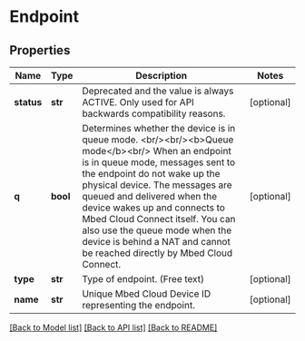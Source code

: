 # Endpoint

## Properties
Name | Type | Description | Notes
------------ | ------------- | ------------- | -------------
**status** | **str** | Deprecated and the value is always ACTIVE. Only used for API backwards compatibility reasons. | [optional] 
**q** | **bool** | Determines whether the device is in queue mode.  &lt;br/&gt;&lt;br/&gt;&lt;b&gt;Queue mode&lt;/b&gt;&lt;br/&gt; When an endpoint is in queue mode, messages sent to the endpoint do not wake up the physical device. The messages are queued  and delivered when the device wakes up and connects to Mbed Cloud Connect itself. You can also use the queue mode when  the device is behind a NAT and cannot be reached directly by Mbed Cloud Connect.  | [optional] 
**type** | **str** | Type of endpoint. (Free text) | [optional] 
**name** | **str** | Unique Mbed Cloud Device ID representing the endpoint. | [optional] 

[[Back to Model list]](../README.md#documentation-for-models) [[Back to API list]](../README.md#documentation-for-api-endpoints) [[Back to README]](../README.md)



